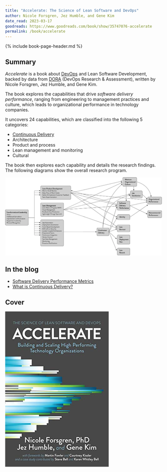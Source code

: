 ```yaml
---
title: "Accelerate: The Science of Lean Software and DevOps"
author: Nicole Forsgren, Jez Humble, and Gene Kim
date_read: 2023-03-17
goodreads: https://www.goodreads.com/book/show/35747076-accelerate
permalink: /book/accelerate
---
```


{% include book-page-header.md %}

## Summary

*Accelerate* is a book about [DevOps](/swe/devops) and Lean Software Development, backed by data from [DORA](https://www.devops-research.com) (DevOps Research & Assessment), written by Nicole Forsgren, Jez Humble, and Gene Kim.

The book explores the capabilities that drive *software delivery performance*, ranging from engineering to management practices and culture, which leads to organizational performance in technology companies.

It uncovers 24 capabilities, which are classified into the following 5 categories:

- [Continuous Delivery](/swe/devops/cd)
- Architecture
- Product and process
- Lean management and monitoring
- Cultural

The book then explores each capability and details the research findings. The following diagrams show the overall research program.

![Accelerate: Overall Research Program](/images/books/accelerate-overall-research-program.webp)

## In the blog

- [Software Delivery Performance Metrics](/software-delivery-performance-metrics)
- [What is Continuous Delivery?](/what-is-continuous-delivery)

## Cover

![Accelerate: The Science of Lean Software and DevOps](/images/book-cover/accelerate-forsgren-humble-kim.jpg)